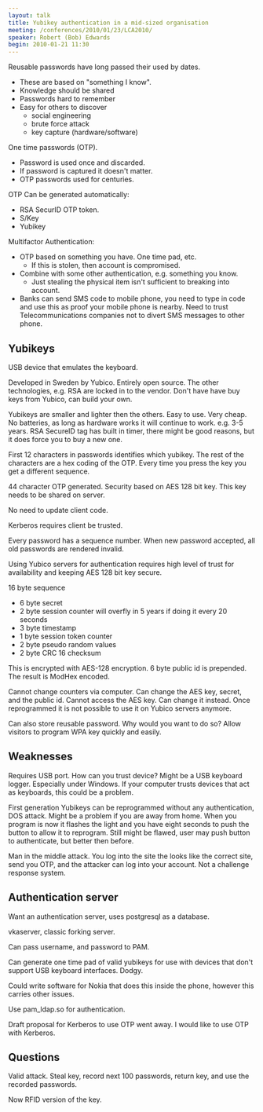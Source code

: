 ```yaml
---
layout: talk
title: Yubikey authentication in a mid-sized organisation
meeting: /conferences/2010/01/23/LCA2010/
speaker: Robert (Bob) Edwards
begin: 2010-01-21 11:30
---
```

Reusable passwords have long passed their used by dates.

* These are based on "something I know".
* Knowledge should be shared
* Passwords hard to remember
* Easy for others to discover
   * social engineering
   * brute force attack
   * key capture (hardware/software)

One time passwords (OTP).

* Password is used once and discarded.
* If password is captured it doesn't matter.
* OTP passwords used for centuries.

OTP Can be generated automatically:

* RSA SecurID OTP token.
* S/Key
* Yubikey

Multifactor Authentication:

* OTP based on something you have. One time pad, etc.
   * If this is stolen, then account is compromised.
* Combine with some other authentication, e.g. something you know.
   * Just stealing the physical item isn't sufficient to breaking into account.
* Banks can send SMS code to mobile phone, you need to type in code and use this
  as proof your mobile phone is nearby. Need to trust Telecommunications companies
  not to divert SMS messages to other phone.

## Yubikeys

USB device that emulates the keyboard.

Developed in Sweden by Yubico. Entirely open source. The other technologies, e.g. RSA are locked
in to the vendor. Don't have have buy keys from Yubico, can build your own.

Yubikeys are smaller and lighter then the others. Easy to use. Very cheap. No batteries, as long
as hardware works it will continue to work. e.g. 3-5 years. RSA SecureID tag has built in timer,
there might be good reasons, but it does force you to buy a new one.

First 12 characters in passwords identifies which yubikey. The rest of the
characters are a hex coding of the OTP. Every time you press the key you
get a different sequence.

44 character OTP generated. Security based on AES 128 bit key. This key needs
to be shared on server.

No need to update client code.

Kerberos requires client be trusted.

Every password has a sequence number. When new password accepted, all old
passwords are rendered invalid.

Using Yubico servers for authentication requires high level of trust for
availability and keeping AES 128 bit key secure.

16 byte sequence

* 6 byte secret
* 2 byte session counter will overfly in 5 years if doing it every 20 seconds
* 3 byte timestamp
* 1 byte session token counter
* 2 byte pseudo random values
* 2 byte CRC 16 checksum

This is encrypted with AES-128 encryption. 6 byte public id is prepended. The
result is ModHex encoded.

Cannot change counters via computer. Can change the AES key, secret, and the
public id. Cannot access the AES key. Can change it instead. Once reprogrammed
it is not possible to use it on Yubico servers anymore.

Can also store reusable password. Why would you want to do so? Allow
visitors to program WPA key quickly and easily.

## Weaknesses

Requires USB port. How can you trust device? Might be a USB keyboard logger.
Especially under Windows. If your computer trusts devices that act as
keyboards, this could be a problem.

First generation Yubikeys can be reprogrammed without any authentication, DOS
attack. Might be a problem if you are away from home. When you program
is now it flashes the light and you have eight seconds to push the button
to allow it to reprogram. Still might be flawed, user may push button
to authenticate, but better then before.

Man in the middle attack. You log into the site the looks like the correct
site, send you OTP, and the attacker can log into your account. Not a challenge
response system.

## Authentication server

Want an authentication server, uses postgresql as a database.

vkaserver, classic forking server.

Can pass username, and password to PAM.

Can generate one time pad of valid yubikeys for use with devices that
don't support USB keyboard interfaces. Dodgy.

Could write software for Nokia that does this inside the phone, however this
carries other issues.

Use pam_ldap.so for authentication.

Draft proposal for Kerberos to use OTP went away. I would like to use
OTP with Kerberos.

## Questions

Valid attack. Steal key, record next 100 passwords, return key, and use the
recorded passwords.

Now RFID version of the key.
